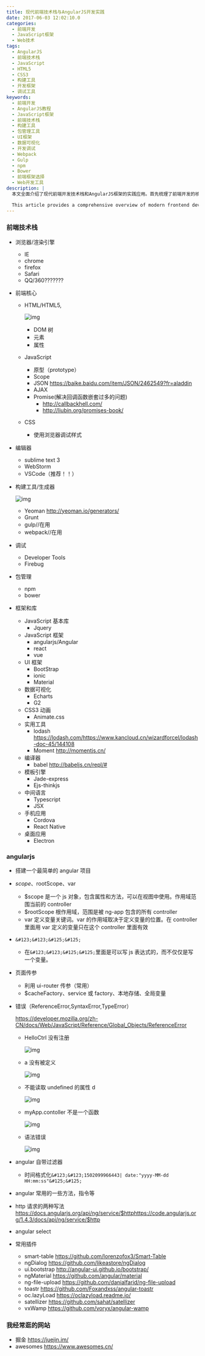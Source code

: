 ```yaml
---
title: 现代前端技术栈与AngularJS开发实践
date: 2017-06-03 12:02:10.0
categories:
  - 前端开发
  - JavaScript框架
  - Web技术
tags:
  - AngularJS
  - 前端技术栈
  - JavaScript
  - HTML5
  - CSS3
  - 构建工具
  - 开发框架
  - 调试工具
keywords:
  - 前端开发
  - AngularJS教程
  - JavaScript框架
  - 前端技术栈
  - 构建工具
  - 包管理工具
  - UI框架
  - 数据可视化
  - 开发调试
  - Webpack
  - Gulp
  - npm
  - Bower
  - 前端框架选择
  - Web开发工具
description: |
  本文全面介绍了现代前端开发技术栈和AngularJS框架的实践应用。首先梳理了前端开发的核心技术，包括主流浏览器和渲染引擎、HTML5/DOM/JavaScript/CSS等基础知识。重点讲解了开发工具链，涵盖了VSCode、WebStorm等编辑器，Webpack、Gulp等构建工具，以及npm、Bower等包管理工具。在框架选择方面，详细对比了jQuery、AngularJS、React、Vue等主流框架的特点，并介绍了Bootstrap、Ionic等UI框架和Echarts等数据可视化工具。文章第二部分专注于AngularJS的实践应用，包括项目搭建、作用域管理($scope/$rootScope)、页面传参、错误处理、过滤器使用等核心概念，并推荐了一系列实用的AngularJS插件，如smart-table、ngDialog、ui.bootstrap等。

  This article provides a comprehensive overview of modern frontend development technology stack and practical applications of AngularJS framework. It begins with core frontend technologies, including mainstream browsers and rendering engines, HTML5/DOM/JavaScript/CSS fundamentals. The article emphasizes development toolchains, covering editors like VSCode and WebStorm, build tools such as Webpack and Gulp, and package managers including npm and Bower. In terms of framework selection, it compares popular frameworks like jQuery, AngularJS, React, and Vue, while introducing UI frameworks like Bootstrap and Ionic, and data visualization tools like Echarts. The second part focuses on AngularJS implementation, covering project setup, scope management ($scope/$rootScope), page parameter passing, error handling, filter usage, and other core concepts. It also recommends practical AngularJS plugins such as smart-table, ngDialog, and ui.bootstrap, providing developers with valuable insights for frontend development.
---
```


### 前端技术栈

- 浏览器/渲染引擎

  - IE
  - chrome
  - firefox
  - Safari
  - QQ/360???????
    <!--more-->

- 前端核心

  - HTML/HTML5,

    ![img](https://img.mubu.com/document_image/09890fbd-d90f-4a86-83a6-9a9190baeeea.jpg)

    - DOM 树
    - 元素
    - 属性

  - JavaScript

    - 原型（prototype）
    - Scope
    - JSON <https://baike.baidu.com/item/JSON/2462549?fr=aladdin>
    - AJAX
    - Promise(解决回调函数嵌套过多的问题)
      - <http://callbackhell.com/>
      - <http://liubin.org/promises-book/>

  - CSS

    - 使用浏览器调试样式

- 编辑器

  - sublime text 3
  - WebStorm
  - VSCode（推荐！！）

- 构建工具/生成器

  ![img](https://img.mubu.com/document_image/4c09e92d-1472-4bd1-983a-c8f076c85d5a.jpg)

  - Yeoman <http://yeoman.io/generators/>
  - Grunt
  - gulp//在用
  - webpack//在用

- 调试

  - Developer Tools
  - Firebug

- 包管理

  - npm
  - bower

- 框架和库

  - JavaScript 基本库
    - Jquery
  - JavaScript 框架
    - angularjs/Angular
    - react
    - vue
  - UI 框架
    - BootStrap
    - ionic
    - Material
  - 数据可视化
    - Echarts
    - G2
  - CSS3 动画
    - Animate.css
  - 实用工具
    - lodash <https://lodash.com/><https://www.kancloud.cn/wizardforcel/lodash-doc-45/144108>
    - Moment <http://momentjs.cn/>
  - 编译器
    - babel <http://babeljs.cn/repl/#>
  - 模板引擎
    - Jade-express
    - Ejs-thinkjs
  - 中间语言
    - Typescript
    - JSX
  - 手机应用
    - Cordova
    - React Native
  - 桌面应用
    - Electron

### angularjs

- 搭建一个最简单的 angular 项目

- $scope、$rootScope、var

  - \$scope 是一个 js 对象，包含属性和方法，可以在视图中使用。作用域范围当前的 controller
  - \$rootScope 根作用域，范围是被 ng-app 包含的所有 controller
  - var 定义变量关键词。var 的作用域取决于定义变量的位置。在 controller 里面用 var 定义的变量只在这个 controller 里面有效

- `&#123;&#123;&#125;&#125;`

  - 在`&#123;&#123;&#125;&#125;`里面是可以写 js 表达式的，而不仅仅是写一个变量。

- 页面传参

  - 利用 ui-router 传参（常用）
  - \$cacheFactory、service 或 factory、本地存储、全局变量

- 错误（ReferenceError,SyntaxError,TypeError）

  <https://developer.mozilla.org/zh-CN/docs/Web/JavaScript/Reference/Global_Objects/ReferenceError>

  - HelloCtrl 没有注册

    ![img](https://img.mubu.com/document_image/f6f78e2a-edaf-4717-8cb3-5bd81a451b55.jpg)

  - a 没有被定义

    ![img](https://img.mubu.com/document_image/362a3d98-b926-40cc-9b75-9363791ecf59.jpg)

  - 不能读取 undefined 的属性 d

    ![img](https://img.mubu.com/document_image/d25df15e-d055-44c5-ab2a-39afd68e472a.jpg)

  - myApp.contoller 不是一个函数

    ![img](https://img.mubu.com/document_image/5798992a-432e-4eea-8423-05b64fd39778.jpg)

  - 语法错误

    ![img](https://img.mubu.com/document_image/90f7b0eb-21a0-44d6-b724-e4adaaf25b64.jpg)

- angular 自带过滤器

  - 时间格式化`&#123;&#123;1502099966443| date:"yyyy-MM-dd HH:mm:ss"&#125;&#125;`

- angular 常用的一些方法，指令等

- http 请求的两种写法<https://docs.angularjs.org/api/ng/service/$http><https://code.angularjs.org/1.4.3/docs/api/ng/service/$http>

- angular select

- 常用插件

  - smart-table <https://github.com/lorenzofox3/Smart-Table>
  - ngDialog <https://github.com/likeastore/ngDialog>
  - ui.bootstrap <http://angular-ui.github.io/bootstrap/>
  - ngMaterial <https://github.com/angular/material>
  - ng-file-upload <https://github.com/danialfarid/ng-file-upload>
  - toastr <https://github.com/Foxandxss/angular-toastr>
  - oc.lazyLoad <https://oclazyload.readme.io/>
  - satellizer <https://github.com/sahat/satellizer>
  - vxWamp <https://github.com/voryx/angular-wamp>

### 我经常逛的网站

- 掘金 <https://juejin.im/>
- awesomes <https://www.awesomes.cn/>
